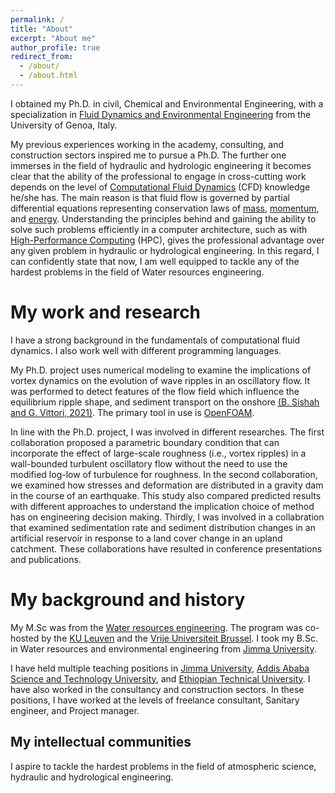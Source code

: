 ```yaml
---
permalink: /
title: "About"
excerpt: "About me"
author_profile: true
redirect_from: 
  - /about/
  - /about.html
---
```


I obtained my Ph.D. in civil, Chemical and Environmental Engineering, with a specialization in [Fluid Dynamics and Environmental Engineering](http://dottorato.dicca.unige.it/eng/fluamb/) from the University of Genoa, Italy.   

My previous experiences working in the academy, consulting, and construction sectors inspired me to pursue a Ph.D. The further one immerses in the field of hydraulic and hydrologic engineering it becomes clear that the ability of the professional to engage in cross-cutting work depends on the level of [Computational Fluid Dynamics](https://en.wikipedia.org/wiki/Computational_fluid_dynamics) (CFD) knowledge he/she has. The main reason is that fluid flow is governed by partial differential equations representing conservation laws of [mass](https://en.wikipedia.org/wiki/Conservation_of_mass), [momentum](https://en.wikipedia.org/wiki/Momentum), and [energy](https://en.wikipedia.org/wiki/Conservation_of_energy). Understanding the principles behind and gaining the ability to solve such problems efficiently in a computer architecture, such as with [High-Performance Computing](https://it.wikipedia.org/wiki/High_Performance_Computing) (HPC), gives the professional advantage over any given problem in hydraulic or hydrological engineering. In this regard, I can confidently state that now, I am well equipped to tackle any of the hardest problems in the field of Water resources engineering.

My work and research
======

I have a strong background in the fundamentals of computational fluid dynamics. I also work well with different programming languages.

My Ph.D. project uses numerical modeling to examine the implications of vortex dynamics on the evolution of wave ripples in an oscillatory flow. It was performed to detect features of the flow field which influence the equilibrium ripple shape, and sediment transport on the onshore [(B. Sishah and  G. Vittori, 2021)](https://agupubs.onlinelibrary.wiley.com/doi/epdf/10.1029/2021JC017439). The primary tool in use is [OpenFOAM](https://www.openfoam.com/).

In line with the Ph.D. project, I was involved in different researches. The first collaboration proposed a parametric boundary condition that can incorporate the effect of large-scale roughness (i.e., vortex ripples) in a wall-bounded turbulent oscillatory flow without the need to use the modified log-low of turbulence for roughness. In the second collaboration, we examined how stresses and deformation are distributed in a gravity dam in the course of an earthquake. This study also compared predicted results with different approaches to understand the implication choice of method has on engineering decision making. Thirdly, I was involved in a collabration that examined sedimentation rate and sediment distribution changes in an artificial reservoir in response to a land cover change in an upland catchment. These collaborations have resulted in conference presentations and publications. 


My background and history
======

My M.Sc was from the [Water resources engineering](https://iupware.be/). The program was co-hosted by the [KU Leuven](https://www.kuleuven.be/english/) and the [Vrije Universiteit Brussel](https://www.vub.be/en/home). I took my B.Sc. in Water resources and environmental engineering from [Jimma University](https://www.ju.edu.et/). 

I have held multiple teaching positions in [Jimma University](https://www.ju.edu.et/), [Addis Ababa Science and Technology University](http://www.aastu.edu.et/), and [Ethiopian Technical University](https://www.ftveti.edu.et/). I have also worked in the consultancy and construction sectors. In these positions, I have worked at the levels of freelance consultant, Sanitary engineer, and Project manager. 


My intellectual communities
------
I aspire to tackle the hardest problems in the field of atmospheric science, hydraulic and hydrological engineering.
